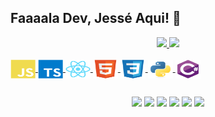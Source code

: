 ## Faaaala Dev, Jessé Aqui! 👋

 <div align="center">
  <a href="https://github.com/jesseprogran">
  <img height="140em" src="https://github-readme-stats.vercel.app/api?username=jesseprogran&show_icons=true&theme=dark&include_all_commits=true&count_private=true"/>
  <img height="140em" src="https://github-readme-stats.vercel.app/api/top-langs/?username=jesseprogran&layout=compact&langs_count=7&theme=dark"/>
</div>
<div style="display: inline_block"><br>
  <img align="center" alt="jesseprogran" height="30" width="40" src="https://raw.githubusercontent.com/devicons/devicon/master/icons/javascript/javascript-plain.svg">
  <img align="center" alt="jesseprogran" height="30" width="40" src="https://raw.githubusercontent.com/devicons/devicon/master/icons/typescript/typescript-plain.svg">
  <img align="center" alt="jesseprogran-React" height="30" width="40" src="https://raw.githubusercontent.com/devicons/devicon/master/icons/react/react-original.svg">
  <img align="center" alt="jesseprogran-HTML" height="30" width="40" src="https://raw.githubusercontent.com/devicons/devicon/master/icons/html5/html5-original.svg">
  <img align="center" alt="jesseprogran-CSS" height="30" width="40" src="https://raw.githubusercontent.com/devicons/devicon/master/icons/css3/css3-original.svg">
  <img align="center" alt="jesse-Python" height="30" width="40" src="https://raw.githubusercontent.com/devicons/devicon/master/icons/python/python-original.svg">
  <img align="center" alt="jesse-Csharp" height="30" width="40" src="https://raw.githubusercontent.com/devicons/devicon/master/icons/csharp/csharp-original.svg">
</div>
        
##

 
<div align="center"> 
  <a href="https://www.youtube.com/channel/UC_-uuuZbY0AAt9CViNzvc-Q" target="_blank"><img  src="https://img.shields.io/badge/YouTube-FF0000?style=for-the-badge&logo=youtube&logoColor=white" target="_blank"></a>
  <a href="https://instagram.com/jessesilva" target="_blank"><img src="https://img.shields.io/badge/-Instagram-%23E4405F?style=for-the-badge&logo=instagram&logoColor=white" target="_blank"></a>
 	<a href="https://www.twitch.tv/jessesilva" target="_blank"><img src="https://img.shields.io/badge/Twitch-9146FF?style=for-the-badge&logo=twitch&logoColor=white" target="_blank"></a>
 <a href="https://discord.gg/wagxzStdcR" target="_blank"><img src="https://img.shields.io/badge/Discord-7289DA?style=for-the-badge&logo=discord&logoColor=white" target="_blank"></a> 
  <a href = "jessepescador22@gmail.com"><img src="https://img.shields.io/badge/-Gmail-%23333?style=for-the-badge&logo=gmail&logoColor=white" target="_blank"></a>
  <a href="https://www.linkedin.com/in/jesseprogran" target="_blank"><img src="https://img.shields.io/badge/-LinkedIn-%230077B5?style=for-the-badge&logo=linkedin&logoColor=white" target="_blank"></a>  
</div>

###
  
